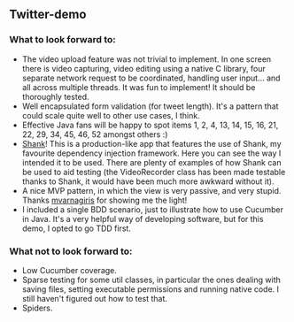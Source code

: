 ## Twitter-demo

### What to look forward to:
- The video upload feature was not trivial to implement. In one screen there is video capturing, video editing using a native C library, four separate network request to be coordinated, handling user input... and all across multiple threads. It was fun to implement! It should be thoroughly tested.
- Well encapsulated form validation (for tweet length). It's a pattern that could scale quite well to other use cases, I think.
- Effective Java fans will be happy to spot items 1, 2, 4, 13, 14, 15, 16, 21, 22, 29, 34, 45, 46, 52 amongst others :)
- [Shank](https://github.com/memoizr/shank)! This is a production-like app that features the use of Shank, my favourite dependency injection framework. Here you can see the way I intended it to be used. There are plenty of examples of how Shank can be used to aid testing (the VideoRecorder class has been made testable thanks to Shank, it would have been much more awkward without it).
- A nice MVP pattern, in which the view is very passive, and very stupid. Thanks [mvarnagiris](https://github.com/mvarnagiris) for showing me the light!
- I included a single BDD scenario, just to illustrate how to use Cucumber in Java. It's a very helpful way of developing software, but for this demo, I opted to go TDD first.

### What not to look forward to:
- Low Cucumber coverage.
- Sparse testing for some util classes, in particular the ones dealing with saving files, setting executable permissions and running native code. I still haven't figured out how to test that.
- Spiders.
